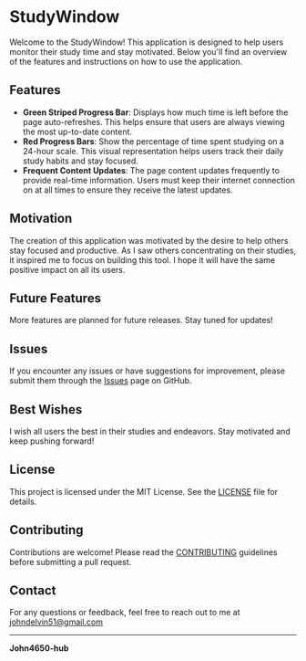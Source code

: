 # StudyWindow

Welcome to the StudyWindow! This application is designed to help users monitor their study time and stay motivated. Below you'll find an overview of the features and instructions on how to use the application.

## Features

- **Green Striped Progress Bar**: Displays how much time is left before the page auto-refreshes. This helps ensure that users are always viewing the most up-to-date content.
- **Red Progress Bars**: Show the percentage of time spent studying on a 24-hour scale. This visual representation helps users track their daily study habits and stay focused.
- **Frequent Content Updates**: The page content updates frequently to provide real-time information. Users must keep their internet connection on at all times to ensure they receive the latest updates.

## Motivation

The creation of this application was motivated by the desire to help others stay focused and productive. As I saw others concentrating on their studies, it inspired me to focus on building this tool. I hope it will have the same positive impact on all its users.

## Future Features

More features are planned for future releases. Stay tuned for updates!

## Issues

If you encounter any issues or have suggestions for improvement, please submit them through the [Issues](https://github.com/John4650-hub/web-application/issues) page on GitHub.

## Best Wishes

I wish all users the best in their studies and endeavors. Stay motivated and keep pushing forward!

## License

This project is licensed under the MIT License. See the [LICENSE](LICENSE) file for details.

## Contributing

Contributions are welcome! Please read the [CONTRIBUTING](CONTRIBUTING.md) guidelines before submitting a pull request.

## Contact

For any questions or feedback, feel free to reach out to me at johndelvin51@gmail.com

---

**John4650-hub**
